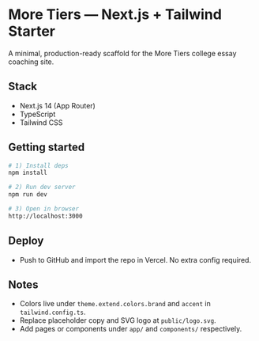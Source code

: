 # More Tiers — Next.js + Tailwind Starter

A minimal, production-ready scaffold for the More Tiers college essay coaching site.

## Stack
- Next.js 14 (App Router)
- TypeScript
- Tailwind CSS

## Getting started
```bash
# 1) Install deps
npm install

# 2) Run dev server
npm run dev

# 3) Open in browser
http://localhost:3000
```

## Deploy
- Push to GitHub and import the repo in Vercel. No extra config required.

## Notes
- Colors live under `theme.extend.colors.brand` and `accent` in `tailwind.config.ts`.
- Replace placeholder copy and SVG logo at `public/logo.svg`.
- Add pages or components under `app/` and `components/` respectively.
